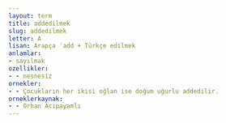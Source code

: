 ```yaml
---
layout: term
title: addedilmek
slug: addedilmek
letter: A
lisan: Arapça ʿadd + Türkçe edilmek
anlamlar:
- sayılmak
ozellikler:
- - nesnesiz
ornekler:
- - Çocukların her ikisi oğlan ise doğum uğurlu addedilir.
orneklerkaynak:
- - Orhan Acıpayamlı
---
```

